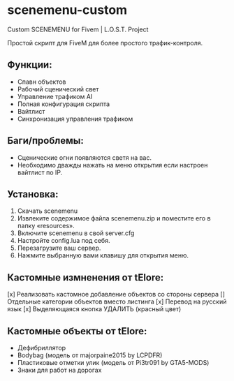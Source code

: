 # scenemenu-custom
Custom SCENEMENU for Fivem | L.O.S.T. Project


Простой скрипт для FiveM для более простого трафик-контроля.

## Функции:
- Спавн объектов 
- Рабочий сценический свет
- Управление трафиком AI
- Полная конфигурация скрипта
- Вайтлист 
- Синхронизация управления трафиком

## Баги/проблемы:
- Сценические огни появляются светя на вас. 
- Необходимо дважды нажать на меню открытия если настроен вайтлист по IP. 

## Установка:
1. Скачать scenemenu
2. Извлеките содержимое файла scenemenu.zip и поместите его в папку «resources».
3. Включите scenemenu в свой server.cfg
4. Настройте config.lua под себя.
5. Перезагрузите ваш сервер.
6. Нажмите выбранную вами клавишу для открытия меню. 


## Кастомные измненения от tElore:
[x] Реализовать кастомное добавление объектов со стороны сервера
[] Отдельные категории объектов вместо листинга
[x] Перевод на русский язык
[x] Выделяющаяся кнопка УДАЛИТЬ (красный цвет)

## Кастомные объекты от tElore:
- Дефибриллятор
- Bodybag (модель от majorpaine2015 by LCPDFR)
- Пластиковые отметки улик (модель от Pi3tr091 by GTA5-MODS)
- Знаки для работ на дорогах
